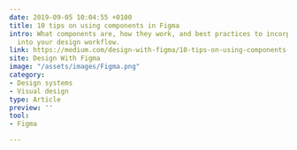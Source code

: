 ```yaml
---
date: 2019-09-05 10:04:55 +0100
title: 10 tips on using components in Figma
intro: What components are, how they work, and best practices to incorporate them
  into your design workflow.
link: https://medium.com/design-with-figma/10-tips-on-using-components-in-figma-c7db9c5e7fe1
site: Design With Figma
image: "/assets/images/Figma.png"
category:
- Design systems
- Visual design
type: Article
preview: ''
tool:
- Figma

---
```

